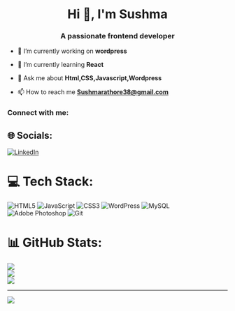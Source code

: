 <h1 align="center">Hi 👋, I'm Sushma</h1>
<h3 align="center">A passionate frontend developer</h3>

- 🔭 I’m currently working on **wordpress**

- 🌱 I’m currently learning **React**

- 💬 Ask me about **Html,CSS,Javascript,Wordpress**

- 📫 How to reach me **Sushmarathore38@gmail.com**

<h3 align="left">Connect with me:</h3>
<p align="left">
</p>

## 🌐 Socials:
[![LinkedIn](https://img.shields.io/badge/LinkedIn-%230077B5.svg?logo=linkedin&logoColor=white)](https://linkedin.com/in/linkedin.com/in/sushma-m-b689b71b1) 

# 💻 Tech Stack:
![HTML5](https://img.shields.io/badge/html5-%23E34F26.svg?style=plastic&logo=html5&logoColor=white) ![JavaScript](https://img.shields.io/badge/javascript-%23323330.svg?style=plastic&logo=javascript&logoColor=%23F7DF1E) ![CSS3](https://img.shields.io/badge/css3-%231572B6.svg?style=plastic&logo=css3&logoColor=white) ![WordPress](https://img.shields.io/badge/WordPress-%23117AC9.svg?style=plastic&logo=WordPress&logoColor=white) ![MySQL](https://img.shields.io/badge/mysql-4479A1.svg?style=plastic&logo=mysql&logoColor=white) ![Adobe Photoshop](https://img.shields.io/badge/adobe%20photoshop-%2331A8FF.svg?style=plastic&logo=adobe%20photoshop&logoColor=white) ![Git](https://img.shields.io/badge/git-%23F05033.svg?style=plastic&logo=git&logoColor=white)
# 📊 GitHub Stats:
![](https://github-readme-stats.vercel.app/api?username=SushmaMariswamy&theme=vue-dark&hide_border=false&include_all_commits=false&count_private=false)<br/>
![](https://github-readme-streak-stats.herokuapp.com/?user=SushmaMariswamy&theme=vue-dark&hide_border=false)<br/>
![](https://github-readme-stats.vercel.app/api/top-langs/?username=SushmaMariswamy&theme=vue-dark&hide_border=false&include_all_commits=false&count_private=false&layout=compact)

---
[![](https://visitcount.itsvg.in/api?id=SushmaMariswamy&icon=0&color=0)](https://visitcount.itsvg.in)

<!-- Proudly created with GPRM ( https://gprm.itsvg.in ) -->

